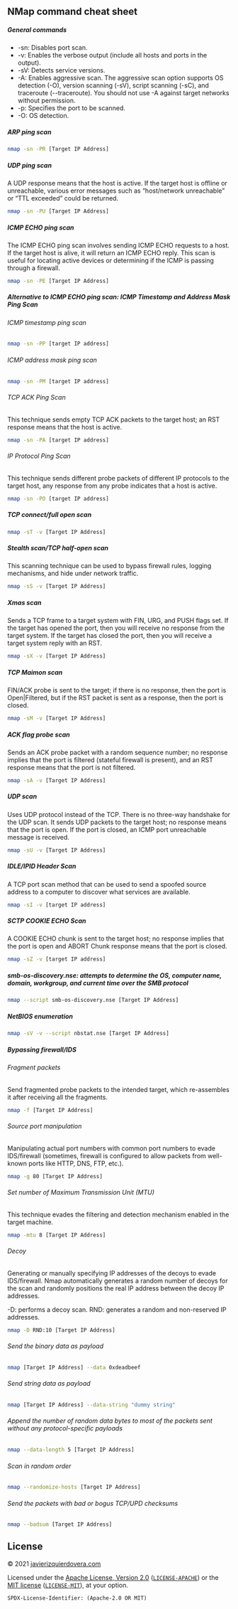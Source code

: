 ## NMap command cheat sheet

##### General commands

* -sn: Disables port scan.
* -v: Enables the verbose output (include all hosts and ports in the output).
* -sV: Detects service versions.
* -A: Enables aggressive scan. The aggressive scan option supports OS detection (-O), version scanning (-sV), script scanning (-sC), and traceroute (--traceroute). You should not use -A against target networks without permission.
* -p: Specifies the port to be scanned.
* -O: OS detection.

##### ARP ping scan

```sh
nmap -sn -PR [Target IP Address]
```

##### UDP ping scan

A UDP response means that the host is active. If the target host is offline or unreachable, various error messages such as “host/network unreachable” or “TTL exceeded” could be returned.
```sh
nmap -sn -PU [Target IP Address]
```

##### ICMP ECHO ping scan

The ICMP ECHO ping scan involves sending ICMP ECHO requests to a host. If the target host is alive, it will return an ICMP ECHO reply. This scan is useful for locating active devices or determining if the ICMP is passing through a firewall.

```sh
nmap -sn -PE [Target IP Address]
```

##### Alternative to ICMP ECHO ping scan: ICMP Timestamp and Address Mask Ping Scan

###### ICMP timestamp ping scan
```sh
nmap -sn -PP [target IP address]
```

###### ICMP address mask ping scan
```sh
nmap -sn -PM [target IP address]
```

###### TCP ACK Ping Scan
This technique sends empty TCP ACK packets to the target host; an RST response means that the host is active.

```sh
nmap -sn -PA [target IP address]
```

###### IP Protocol Ping Scan
This technique sends different probe packets of different IP protocols to the target host, any response from any probe indicates that a host is active.
```sh
nmap -sn -PO [target IP address]
```

##### TCP connect/full open scan
```sh
nmap -sT -v [Target IP Address]
```

##### Stealth scan/TCP half-open scan
This scanning technique can be used to bypass firewall rules, logging mechanisms, and hide under network traffic.
```sh
nmap -sS -v [Target IP Address]
```

##### Xmas scan
Sends a TCP frame to a target system with FIN, URG, and PUSH flags set. If the target has opened the port, then you will receive no response from the target system. If the target has closed the port, then you will receive a target system reply with an RST.
```sh
nmap -sX -v [Target IP Address]
```

##### TCP Maimon scan
FIN/ACK probe is sent to the target; if there is no response, then the port is Open|Filtered, but if the RST packet is sent as a response, then the port is closed.
```sh
nmap -sM -v [Target IP Address]
```

##### ACK flag probe scan
Sends an ACK probe packet with a random sequence number; no response implies that the port is filtered (stateful firewall is present), and an RST response means that the port is not filtered.
```sh
nmap -sA -v [Target IP Address]
```

##### UDP scan
Uses UDP protocol instead of the TCP. There is no three-way handshake for the UDP scan. It sends UDP packets to the target host; no response means that the port is open. If the port is closed, an ICMP port unreachable message is received.
```sh
nmap -sU -v [Target IP Address]
```

##### IDLE/IPID Header Scan
A TCP port scan method that can be used to send a spoofed source address to a computer to discover what services are available.
```sh
nmap -sI -v [target IP address]
```

##### SCTP COOKIE ECHO Scan
A COOKIE ECHO chunk is sent to the target host; no response implies that the port is open and ABORT Chunk response means that the port is closed.
```sh
nmap -sZ -v [target IP address]
```

##### smb-os-discovery.nse: attempts to determine the OS, computer name, domain, workgroup, and current time over the SMB protocol
```sh
nmap --script smb-os-discovery.nse [Target IP Address]
```

##### NetBIOS enumeration
```sh
nmap -sV -v --script nbstat.nse [Target IP Address]
```

##### Bypassing firewall/IDS

###### Fragment packets
Send fragmented probe packets to the intended target, which re-assembles it after receiving all the fragments.
```sh
nmap -f [Target IP Address]
```

###### Source port manipulation
Manipulating actual port numbers with common port numbers to evade IDS/firewall (sometimes, firewall is configured to allow packets from well-known ports like HTTP, DNS, FTP, etc.).
```sh
nmap -g 80 [Target IP Address]
```

###### Set number of Maximum Transmission Unit (MTU)
This technique evades the filtering and detection mechanism enabled in the target machine.
```sh
nmap -mtu 8 [Target IP Address]
```

###### Decoy
Generating or manually specifying IP addresses of the decoys to evade IDS/firewall. Nmap automatically generates a random number of decoys for the scan and randomly positions the real IP address between the decoy IP addresses.

-D: performs a decoy scan.
RND: generates a random and non-reserved IP addresses.
```sh
nmap -D RND:10 [Target IP Address]
```

###### Send the binary data as payload

```sh
nmap [Target IP Address] --data 0xdeadbeef
```

###### Send string data as payload
```sh
nmap [Target IP Address] --data-string "dummy string"
```

###### Append the number of random data bytes to most of the packets sent without any protocol-specific payloads

```sh
nmap --data-length 5 [Target IP Address]
```

###### Scan in random order

```sh
nmap --randomize-hosts [Target IP Address]
```

###### Send the packets with bad or bogus TCP/UPD checksums
```sh
nmap --badsum [Target IP Address]
```


## License

© 2021 [javierizquierdovera.com](https://javierizquierdovera.com)

Licensed under the [Apache License, Version 2.0](https://www.apache.org/licenses/LICENSE-2.0) ([`LICENSE-APACHE`](LICENSE-APACHE)) or the [MIT license](https://opensource.org/licenses/MIT) ([`LICENSE-MIT`](LICENSE-MIT)), at your option.

`SPDX-License-Identifier: (Apache-2.0 OR MIT)`